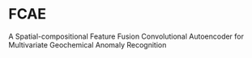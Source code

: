 # FCAE
A Spatial-compositional Feature Fusion Convolutional Autoencoder for Multivariate Geochemical Anomaly Recognition
